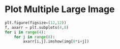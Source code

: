 # Plot Multiple Large Image
```python
plt.figure(figsize=(12,12))
f, axarr = plt.subplots(4,8)
for i in range(4):
    for j in range(8):
        axarr[i,j].imshow(img[8*i+j])
```
